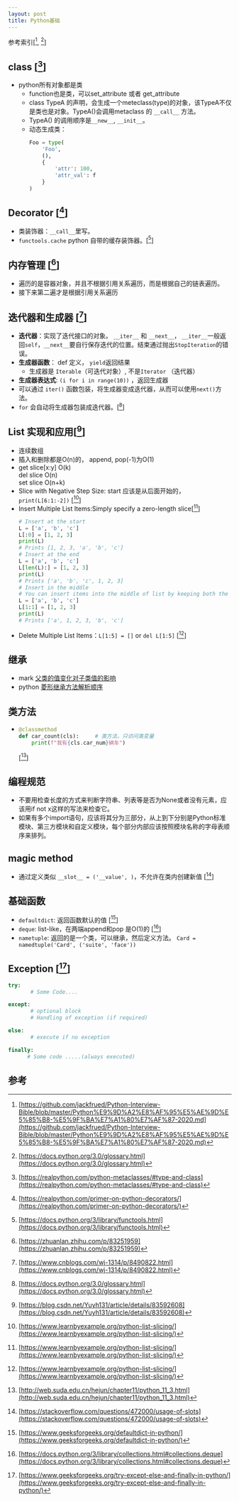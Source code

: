 ```yaml
---
layout: post
title: Python基础
---
```


参考索引[[^1], [^7]]

## class [[^2]]

  * python所有对象都是类
    * function也是类，可以set_attribute 或者 get_attribute
    * class TypeA 的声明，会生成一个meteclass(type)的对象，该TypeA不仅是类也是对象。TypeA()会调用metaclass 的 `__call__` 方法。
    * TypeA() 的调用顺序是`__new__`, `__init__`。
    * 动态生成类：
      ```python
      Foo = type(
          'Foo',
          (),
          {
              'attr': 100,
              'attr_val': f
          }
      )
      ``` 

## Decorator [[^6]]
  *  类装饰器：`__call__`里写。
  *  `functools.cache` python 自带的缓存装饰器。[[^8]]

## 内存管理 [[^3]]
  * 遍历的是容器对象，并且不根据引用关系遍历，而是根据自己的链表遍历。
  * 接下来第二遍才是根据引用关系遍历

## 迭代器和生成器 [[^4]]
  * **迭代器**：实现了迭代接口的对象。 `__iter__` 和 `__next__`， `__iter__`一般返回`self`，`__next__`要自行保存迭代的位置。结束通过抛出`StopIteration`的错误。
  * **生成器函数**： def 定义， `yield`返回结果 
    * 生成器是 `Iterable`（可迭代对象）, 不是`Iterator`  （迭代器）
  * **生成器表达式**: `(i for i in range(10))` ，返回生成器
  * 可以通过 `iter()` 函数包装，将生成器变成迭代器，从而可以使用`next()`方法。
  * `for` 会自动将生成器包装成迭代器。[[^5]]

## List 实现和应用[[^9]]
  * 连续数组
  * 插入和删除都是O(n)的， append, pop(-1)为O(1)
  * get slice[x:y] O(k)    
    del slice O(n)    
    set slice O(n+k)   
  * Slice with Negative Step Size: start 应该是从后面开始的，`print(L[6:1:-2])` [[^sl]]
  * Insert Multiple List Items:Simply specify a zero-length slice[[^sl]]
    ```python
    # Insert at the start
    L = ['a', 'b', 'c']
    L[:0] = [1, 2, 3]
    print(L)
    # Prints [1, 2, 3, 'a', 'b', 'c']
    # Insert at the end
    L = ['a', 'b', 'c']
    L[len(L):] = [1, 2, 3]
    print(L)
    # Prints ['a', 'b', 'c', 1, 2, 3]
    # Insert in the middle
    # You can insert items into the middle of list by keeping both the start and stop indices of the slice same.
    L = ['a', 'b', 'c']
    L[1:1] = [1, 2, 3]
    print(L)
    # Prints ['a', 1, 2, 3, 'b', 'c']
    ```
  * Delete Multiple List Items：`L[1:5] = []` or `del L[1:5]` [[^sl]]





## 继承
  * mark [父类的值变化对子类值的影响](https://github.com/jackfrued/Python-Interview-Bible/blob/master/Python%E9%9D%A2%E8%AF%95%E5%AE%9D%E5%85%B8-%E5%9F%BA%E7%A1%80%E7%AF%87-2020.md#%E9%A2%98%E7%9B%AE018%E8%AF%B4%E5%87%BA%E4%B8%8B%E9%9D%A2%E4%BB%A3%E7%A0%81%E7%9A%84%E8%BF%90%E8%A1%8C%E7%BB%93%E6%9E%9C)
  * python [菱形继承方法解析顺序](https://github.com/jackfrued/Python-Interview-Bible/blob/master/Python%E9%9D%A2%E8%AF%95%E5%AE%9D%E5%85%B8-%E5%9F%BA%E7%A1%80%E7%AF%87-2020.md#%E9%A2%98%E7%9B%AE32%E9%98%85%E8%AF%BB%E4%B8%8B%E9%9D%A2%E7%9A%84%E4%BB%A3%E7%A0%81%E8%AF%B4%E5%87%BA%E8%BF%90%E8%A1%8C%E7%BB%93%E6%9E%9C)

## 类方法
  * ```python
    @classmethod
    def car_count(cls):     # 类方法，只访问类变量
        print(f"我有{cls.car_num}辆车")
    ```
    [[^cm]]

## 编程规范
  * 不要用检查长度的方式来判断字符串、列表等是否为None或者没有元素，应该用if not x这样的写法来检查它。
  * 如果有多个import语句，应该将其分为三部分，从上到下分别是Python标准模块、第三方模块和自定义模块，每个部分内部应该按照模块名称的字母表顺序来排列。

## magic method 
  * 通过定义类似  `__slot__ = ('__value', )`，不允许在类内创建新值 [[^slot]]

## 基础函数
  * `defaultdict`: 返回函数默认的值 [[^dd]]
  * `deque`: list-like，在两端append和pop 是O(1)的 [[^dq]]
  * `nametuple`: 返回的是一个类，可以继承，然后定义方法。 `Card = namedtuple('Card', ('suite', 'face'))`

## Exception [[^ex]]
```python
try:
       # Some Code.... 

except:
       # optional block
       # Handling of exception (if required)

else:
       # execute if no exception

finally:
      # Some code .....(always executed)
```

## 参考

[^1]: [https://github.com/jackfrued/Python-Interview-Bible/blob/master/Python%E9%9D%A2%E8%AF%95%E5%AE%9D%E5%85%B8-%E5%9F%BA%E7%A1%80%E7%AF%87-2020.md](https://github.com/jackfrued/Python-Interview-Bible/blob/master/Python%E9%9D%A2%E8%AF%95%E5%AE%9D%E5%85%B8-%E5%9F%BA%E7%A1%80%E7%AF%87-2020.md)

[^2]: [https://realpython.com/python-metaclasses/#type-and-class](https://realpython.com/python-metaclasses/#type-and-class)

[^3]: [https://zhuanlan.zhihu.com/p/83251959](https://zhuanlan.zhihu.com/p/83251959)

[^4]: [https://www.cnblogs.com/wj-1314/p/8490822.html](https://www.cnblogs.com/wj-1314/p/8490822.html)

[^5]: [https://docs.python.org/3.0/glossary.html](https://docs.python.org/3.0/glossary.html)

[^6]: [https://realpython.com/primer-on-python-decorators/](https://realpython.com/primer-on-python-decorators/)

[^7]: [https://docs.python.org/3.0/glossary.html](https://docs.python.org/3.0/glossary.html)

[^8]: [https://docs.python.org/3/library/functools.html](https://docs.python.org/3/library/functools.html)

[^9]: [https://blog.csdn.net/Yuyh131/article/details/83592608](https://blog.csdn.net/Yuyh131/article/details/83592608)

[^slot]: [https://stackoverflow.com/questions/472000/usage-of-slots](https://stackoverflow.com/questions/472000/usage-of-slots)

[^cm]: [http://web.suda.edu.cn/hejun/chapter11/python_11_3.html](http://web.suda.edu.cn/hejun/chapter11/python_11_3.html)

[^dd]: [https://www.geeksforgeeks.org/defaultdict-in-python/](https://www.geeksforgeeks.org/defaultdict-in-python/)

[^dq]: [https://docs.python.org/3/library/collections.html#collections.deque](https://docs.python.org/3/library/collections.html#collections.deque)

[^sl]: [https://www.learnbyexample.org/python-list-slicing/](https://www.learnbyexample.org/python-list-slicing/)

[^ex]: [https://www.geeksforgeeks.org/try-except-else-and-finally-in-python/](https://www.geeksforgeeks.org/try-except-else-and-finally-in-python/)